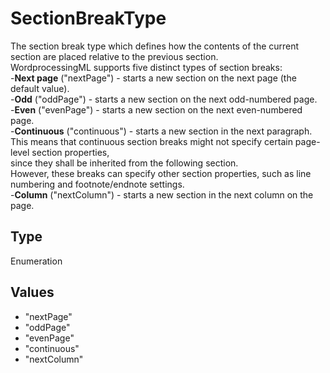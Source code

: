 # SectionBreakType

The section break type which defines how the contents of the current section are placed relative to the previous section.\
WordprocessingML supports five distinct types of section breaks:\
-**Next page** ("nextPage") - starts a new section on the next page (the default value).\
-**Odd** ("oddPage") - starts a new section on the next odd-numbered page.\
-**Even** ("evenPage") - starts a new section on the next even-numbered page.\
-**Continuous** ("continuous") - starts a new section in the next paragraph.\
This means that continuous section breaks might not specify certain page-level section properties,\
since they shall be inherited from the following section.\
However, these breaks can specify other section properties, such as line numbering and footnote/endnote settings.\
-**Column** ("nextColumn") - starts a new section in the next column on the page.

## Type

Enumeration

## Values

- "nextPage"
- "oddPage"
- "evenPage"
- "continuous"
- "nextColumn"
